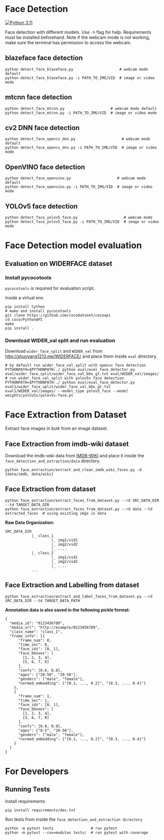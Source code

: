 # Face Detection

[![Python 3.11](https://img.shields.io/badge/python-3.11-green.svg)](https://www.python.org/downloads/release/python-3110/)

Face detection with different models. Use `-h` flag for help. Requirements must be installed beforehand. Note if the webcam mode is not working, make sure the terminal has permission to access the webcam.

## blazeface face detection

```shell
python detect_face_blazeface.py                     # webcam mode default
python detect_face_blazeface.py -i PATH_TO_IMG/VID  # image or video mode
```

## mtcnn face detection

```shell
python detect_face_mtcnn.py                     # webcam mode default
python detect_face_mtcnn.py -i PATH_TO_IMG/VID  # image or video mode
```

## cv2 DNN face detection

```shell
python detect_face_opencv_dnn.py                     # webcam mode default
python detect_face_opencv_dnn.py -i PATH_TO_IMG/VID  # image or video mode
```

## OpenVINO face detection

```shell
python detect_face_openvino.py                     # webcam mode default
python detect_face_openvino.py -i PATH_TO_IMG/VID  # image or video mode
```

## YOLOv5 face detection

```shell
python detect_face_yolov5_face.py                     # webcam mode
python detect_face_yolov5_face.py -i PATH_TO_IMG/VID  # image or video mode
```

# Face Detection model evaluation

## Evaluation on WIDERFACE dataset

### Install pycocotools

`pycocotools` is required for evaluation script.

Inside a virtual env.

```shell
pip install Cython
# make and install pycocotools
git clone https://github.com/cocodataset/cocoapi
cd coco/PythonAPI
make
pip install .
```

### Download WIDER_val split and run evaluation

Download `wider_face_split` and `WIDER_val` from <http://shuoyang1213.me/WIDERFACE/> and place them inside `eval` directory.

```shell
# by default run wider_face_val_split with opencv face detection
PYTHONPATH=$PYTHONPATH:./ python eval/eval_face_detector.py eval/wider_face_split/wider_face_val_bbx_gt.txt eval/WIDER_val/images/
# run wider_face_val_split with yolov5s face detection
PYTHONPATH=$PYTHONPATH:./ python eval/eval_face_detector.py eval1/wider_face_split/wider_face_val_bbx_gt.txt eval1/WIDER_val/images/ --model_type yolov5_face --model weights/yolov5s/yolov5s-face.pt
```

# Face Extraction from Dataset

Extract face images in bulk from an image dataset.

## Face Extraction from imdb-wiki dataset

Download the imdb-wiki data from [IMDB-WIKI](https://data.vision.ee.ethz.ch/cvl/rrothe/imdb-wiki/) and place it inside the `face_detection_and_extraction/data` directory.

```shell
python face_extraction/extract_and_clean_imdb_wiki_faces.py -d {data/imdb, data/wiki}
```

## Face Extraction from dataset

```shell
python face_extraction/extract_faces_from_dataset.py --rd SRC_DATA_DIR --td TARGET_DATA_DIR
python face_extraction/extract_faces_from_dataset.py --rd data --td extracted_faces  # using existing imgs in data
```

**Raw Data Organization:**

    SRC_DATA_DIR
                |_ class_1
                         |_ img1/vid1
                         |_ img2/vid2
                         |_ ....
                |_ class_2
                         |_ img1/vid1
                         |_ img2/vid2
                         |_ ....
                ...

## Face Extraction and Labelling from dataset

```shell
python face_extraction/extract_and_label_faces_from_dataset.py --rd SRC_DATA_DIR --td TARGET_DATA_PATH
```

**Annotation data is also saved in the following pickle format:**

    {
      "media_id": "0123456789",
      "media_url": "http://example/0123456789",
      "class_name": "class_1",
      "frame_info": [{
          "frame_num": 0,
          "time_sec": 0,
          "face_ids": [0, 1],
          "face_bboxes": [
            [1, 2, 3, 4],
            [5, 6, 7, 8]
          ],
          "confs": [0.6, 0.8],
          "ages": ["20-50", "20-50"],
          "genders": ["male", "female"],
          "normed_embedding": ["[0.1, ..., 0.2]", "[0.3, ..., 0.4]"]
        },
        {
          "frame_num": 1,
          "time_sec": 1,
          "face_ids": [0, 1],
          "face_bboxes": [
            [1, 2, 3, 4],
            [5, 6, 7, 8]
          ],
          "confs": [0.8, 0.9],
          "ages": ["0-5", "20-50"],
          "genders": ["male", "female"],
          "normed_embedding": ["[0.1, ..., 0.2]", "[0.3, ..., 0.4]"]
        }
      ]
    }

# For Developers

## Running Tests

Install requirements

```shell
pip install requirements/dev.txt
```

Run tests from inside the `face_detection_and_extraction directory`

```shell
python -m pytest tests                 # run pytest
python -m pytest --cov=modules tests/  # run pytest with coverage
```
